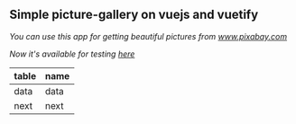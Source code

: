 ## Simple picture-gallery on vuejs and vuetify

*You can use this app for getting beautiful pictures from www.pixabay.com*  

*Now it's available for testing [here](http://test.yaltaphil.ru "http://test.yaltaphil.ru")*  

| table | name |
| ----- | ---- |
| data | data |
|next |next|
